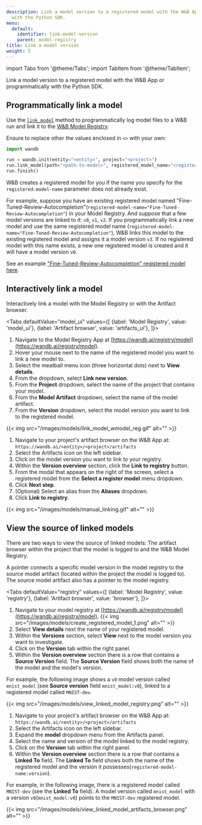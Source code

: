 ```yaml
---
description: Link a model version to a registered model with the W&B App or programmatically
  with the Python SDK.
menu:
  default:
    identifier: link-model-version
    parent: model-registry
title: Link a model version
weight: 5
---
```


import Tabs from '@theme/Tabs';
import TabItem from '@theme/TabItem';

Link a model version to a registered model with the W&B App or programmatically with the Python SDK.

## Programmatically link a model

Use the [`link_model`](../../ref/python/run.md#link_model) method to programmatically log model files to a W&B run and link it to the [W&B Model Registry](./intro.md). 

Ensure to replace other the values enclosed in `<>` with your own:

```python
import wandb

run = wandb.init(entity="<entity>", project="<project>")
run.link_model(path="<path-to-model>", registered_model_name="<registered-model-name>")
run.finish()
```

W&B creates a registered model for you if the name you specify for the `registered-model-name` parameter does not already exist. 

For example, suppose you have an existing registered model named "Fine-Tuned-Review-Autocompletion"(`registered-model-name="Fine-Tuned-Review-Autocompletion"`) in your Model Registry. And suppose that a few model versions are linked to it: `v0`, `v1`, `v2`. If you programmatically link a new model and use the same registered model name (`registered-model-name="Fine-Tuned-Review-Autocompletion"`), W&B links this model to the existing registered model and assigns it a model version `v3`. If no registered model with this name exists, a new one registered model is created and it will have a model version `v0`.

See an example ["Fine-Tuned-Review-Autocompletion" registered model here](https://wandb.ai/reviewco/registry/model?selectionPath=reviewco%2Fmodel-registry%2FFinetuned-Review-Autocompletion&view=all-models).

## Interactively link a model
Interactively link a model with the Model Registry or with the Artifact browser.

<Tabs
  defaultValue="model_ui"
  values={[
    {label: 'Model Registry', value: 'model_ui'},
    {label: 'Artifact browser', value: 'artifacts_ui'},
  ]}>
  <TabItem value="model_ui">

1. Navigate to the Model Registry App at [https://wandb.ai/registry/model](https://wandb.ai/registry/model).
2. Hover your mouse next to the name of the registered model you want to link a new model to. 
3. Select the meatball menu icon (three horizontal dots) next to  **View details**.
4. From the dropdown, select **Link new version**.
5. From the **Project** dropdown, select the name of the project that contains your model. 
6. From the **Model Artifact** dropdown, select the name of the model artifact. 
7. From the **Version** dropdown, select the model version you want to link to the registered model.

{{< img src="/images/models/link_model_wmodel_reg.gif" alt="" >}}

  </TabItem>
  <TabItem value="artifacts_ui">

1. Navigate to your project's artifact browser on the W&B App at: `https://wandb.ai/<entity>/<project>/artifacts`
2. Select the Artifacts icon on the left sidebar.
3. Click on the model version you want to link to your registry.
4. Within the **Version overview** section, click the **Link to registry** button.
5. From the modal that appears on the right of the screen, select a registered model from the **Select a register model** menu dropdown. 
6. Click **Next step**.
7. (Optional) Select an alias from the **Aliases** dropdown. 
8. Click **Link to registry**. 

{{< img src="/images/models/manual_linking.gif" alt="" >}}

  </TabItem>
</Tabs>





## View the source of linked models

There are two ways to view the source of linked models: The artifact browser within the project that the model is logged to and the W&B Model Registry.

A pointer connects a specific model version in the model registry to the source model artifact (located within the project the model is logged to). The source model artifact also has a pointer to the model registry.

<Tabs
  defaultValue="registry"
  values={[
    {label: 'Model Registry', value: 'registry'},
    {label: 'Artifact browser', value: 'browser'},
  ]}>
  <TabItem value="registry">

1. Navigate to your model registry at [https://wandb.ai/registry/model](https://wandb.ai/registry/model).
{{< img src="/images/models/create_registered_model_1.png" alt="" >}}
2. Select **View details** next the name of your registered model.
3. Within the **Versions** section, select **View** next to the model version you want to investigate.
4. Click on the **Version** tab within the right panel.
5. Within the **Version overview** section there is a row that contains a **Source Version** field. The **Source Version** field shows both the name of the model and the model's version.

For example, the following image shows a `v0` model version called `mnist_model` (see **Source version** field `mnist_model:v0`), linked to a registered model called `MNIST-dev`.

{{< img src="/images/models/view_linked_model_registry.png" alt="" >}}

  </TabItem>
  <TabItem value="browser">

1. Navigate to your project's artifact browser on the W&B App at: `https://wandb.ai/<entity>/<project>/artifacts`
2. Select the Artifacts icon on the left sidebar.
3. Expand the **model** dropdown menu from the Artifacts panel.
4. Select the name and version of the model linked to the model registry.
5. Click on the **Version** tab within the right panel.
6. Within the **Version overview** section there is a row that contains a **Linked To** field. The **Linked To** field shows both the name of the registered model and the version it possesses(`registered-model-name:version`). 

For example, in the following image, there is a registered model called `MNIST-dev` (see the **Linked To** field). A model version called `mnist_model` with a version `v0`(`mnist_model:v0`) points to the `MNIST-dev` registered model.


{{< img src="/images/models/view_linked_model_artifacts_browser.png" alt="" >}}


  </TabItem>
</Tabs>